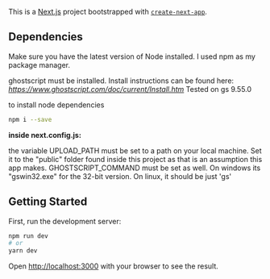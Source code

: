 This is a [Next.js](https://nextjs.org/) project bootstrapped with [`create-next-app`](https://github.com/vercel/next.js/tree/canary/packages/create-next-app).

## Dependencies

Make sure you have the latest version of Node installed. I used npm as my package manager.

ghostscript must be installed. Install instructions can be found here: *https://www.ghostscript.com/doc/current/Install.htm* 
Tested on gs 9.55.0

to install node dependencies
```bash
npm i --save
```

**inside next.config.js:**

the variable UPLOAD_PATH must be set to a path on your local machine. Set it to the "public" folder found inside this project as that is an assumption this app makes.
GHOSTSCRIPT_COMMAND must be set as well. On windows its "gswin32.exe" for the 32-bit version. On linux, it should be just 'gs'

## Getting Started

First, run the development server:

```bash
npm run dev
# or
yarn dev
```

Open [http://localhost:3000](http://localhost:3000) with your browser to see the result.
